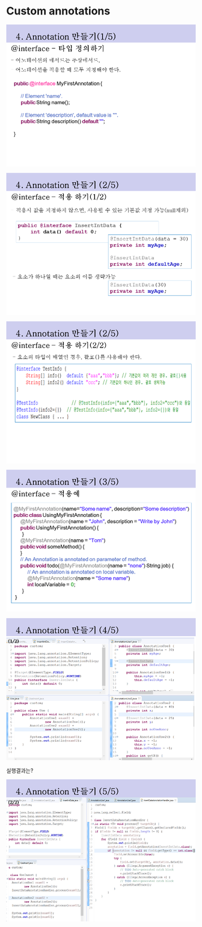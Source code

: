 # Custom annotations

![](../.gitbook/assets/18.PNG)

![](../.gitbook/assets/19.PNG)

![](../.gitbook/assets/20.PNG)

![](../.gitbook/assets/21.PNG)

![](../.gitbook/assets/22.PNG)

실행결과는?

![](../.gitbook/assets/23.PNG)

